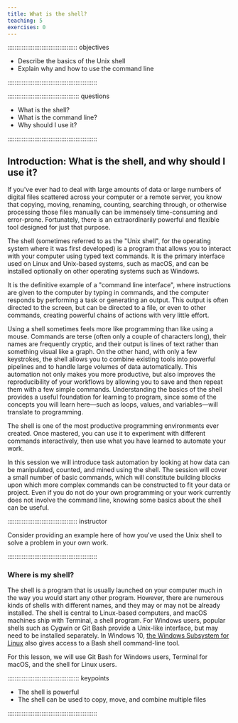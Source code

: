 ```yaml
---
title: What is the shell?
teaching: 5
exercises: 0
---
```


::::::::::::::::::::::::::::::::::::::: objectives

- Describe the basics of the Unix shell
- Explain why and how to use the command line

::::::::::::::::::::::::::::::::::::::::::::::::::

:::::::::::::::::::::::::::::::::::::::: questions

- What is the shell?
- What is the command line?
- Why should I use it?

::::::::::::::::::::::::::::::::::::::::::::::::::

## Introduction: What is the shell, and why should I use it?

If you've ever had to deal with large amounts of data or large numbers of digital files scattered across your computer or a remote server, you know that copying, moving, renaming, counting, searching through, or otherwise processing those files manually can be immensely time-consuming and error-prone. Fortunately, there is an extraordinarily powerful and flexible tool designed for just that purpose.

The shell (sometimes referred to as the "Unix shell", for the operating system where it was first developed) is a program that allows you to interact with your computer using typed text commands. It is the primary interface used on Linux and Unix-based systems, such as macOS, and can be installed optionally on other operating systems such as Windows.

It is the definitive example of a "command line interface", where instructions are given to the computer by typing in commands, and the computer responds by performing a task or generating an output. This output is often directed to the screen, but can be directed to a file, or even to other commands, creating powerful chains of actions with very little effort.

Using a shell sometimes feels more like programming than like using a mouse. Commands are terse (often only a couple of characters long), their names are frequently cryptic, and their output is lines of text rather than something visual like a graph. On the other hand, with only a few keystrokes, the shell allows you to combine existing tools into powerful pipelines and to handle large volumes of data automatically. This automation not only makes you more productive, but also improves the reproducibility of your workflows by allowing you to save and then repeat them with a few simple commands. Understanding the basics of the shell provides a useful foundation for learning to program, since some of the concepts you will learn here—such as loops, values, and variables—will translate to programming.

The shell is one of the most productive programming environments ever created. Once mastered, you can use it to experiment with different commands interactively, then use what you have learned to automate your work.

In this session we will introduce task automation by looking at how data can be manipulated, counted, and mined using the shell. The session will cover a small number of basic commands, which will constitute building blocks upon which more complex commands can be constructed to fit your data or project. Even if you do not do your own programming or your work currently does not involve the command line, knowing some basics about the shell can be useful.

:::::::::::::::::::::::::::::::::::::::  instructor

Consider providing an example here of how you've used the Unix shell to solve a problem in your own work.

::::::::::::::::::::::::::::::::::::::::::::::::::

### Where is my shell?

The shell is a program that is usually launched on your computer much in the way you would start any other program. However, there are numerous kinds of shells with different names, and they may or may not be already installed. The shell is central to Linux-based computers, and macOS machines ship with Terminal, a shell program. For Windows users, popular shells such as Cygwin or Git Bash provide a Unix-like interface, but may need to be installed separately. In Windows 10, [the Windows Subsystem for Linux](https://docs.microsoft.com/en-us/windows/wsl/install) also gives access to a Bash shell command-line tool.

For this lesson, we will use Git Bash for Windows users, Terminal for macOS, and the shell for Linux users.

:::::::::::::::::::::::::::::::::::::::: keypoints

- The shell is powerful
- The shell can be used to copy, move, and combine multiple files

::::::::::::::::::::::::::::::::::::::::::::::::::


